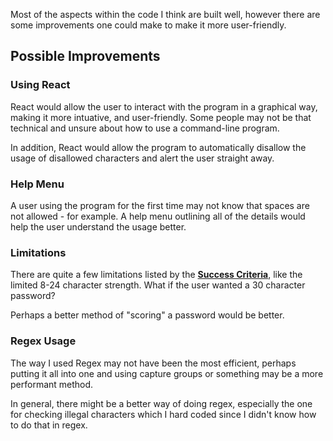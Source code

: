Most of the aspects within the code I think are built well, however there are some improvements one could make to make it more user-friendly.

## Possible Improvements

### Using React
React would allow the user to interact with the program in a graphical way, making it more intuative, and user-friendly. Some people may not be that technical and unsure about how to use a command-line program.

In addition, React would allow the program to automatically disallow the usage of disallowed characters and alert the user straight away.

### Help Menu
A user using the program for the first time may not know that spaces are not allowed - for example. A help menu outlining all of the details would help the user understand the usage better.

### Limitations
There are quite a few limitations listed by the [**Success Criteria**](../../analysis/successcriteria/passwordchecker/), like the limited 8-24 character strength. What if the user wanted a 30 character password?

Perhaps a better method of "scoring" a password would be better.

### Regex Usage
The way I used Regex may not have been the most efficient, perhaps putting it all into one and using capture groups or something may be a more performant method.

In general, there might be a better way of doing regex, especially the one for checking illegal characters which I hard coded since I didn't know how to do that in regex.
